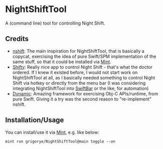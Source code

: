 # NightShiftTool

A (command line) tool for controlling Night Shift.

## Credits

-   [nshift](https://github.com/jenghis/nshift): The main inspiration for NightShiftTool, that is basically a copycat, exercising the idea of pure Swift/SPM implementation of the same stuff, so that it could be installed via [Mint](https://github.com/yonaskolb/Mint).
-   [Shifty](https://github.com/thompsonate/Shifty): Really nice app to control Night Shift - that's what the doctor ordered. If I knew it existed before, I would not start work on NightShiftTool at all, as I basically needed something to control Night Shift via hotkey or directly from the menu bar (I was considering integrating NightShiftTool into [SwiftBar](https://github.com/swiftbar/SwiftBar) or the like, for automation)
-   [Dynamic](https://github.com/mhdhejazi/Dynamic): Amazing framework for exercising Obj-C APIs/runtime, from pure Swift. Giving it a try was the second reason to "re-implement" nshift.

## Installation/Usage

You can install/use it via [Mint](https://github.com/yonaskolb/Mint), e.g. like below:

```
mint run grigorye/NightShiftTool@main toggle --on
```

